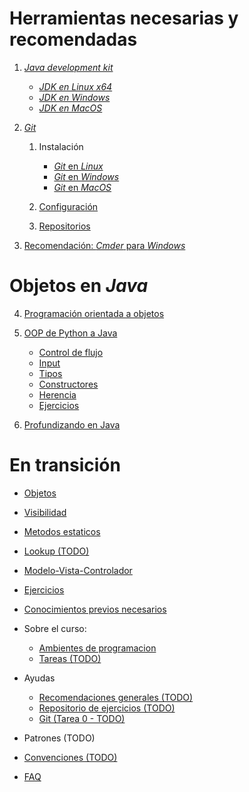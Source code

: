 # Herramientas necesarias y recomendadas

1. [_Java development kit_](Java-development-kit)
   
   - [_JDK en Linux x64_](JDK-en-Linux-x64)   
   - [_JDK en Windows_](JDK-en-Windows)
   - [_JDK en MacOS_](JDK-en-MacOS)

2. [*Git*](Git)
   
   1. Instalación
     
        - [*Git* en *Linux*](Git-en-Linux)
        - [*Git* en *Windows*](Git-en-Windows)
        - [*Git* en *MacOS*](Git-en-MacOS)
   
   2. [Configuración](Configuración)
   3. [Repositorios](Repositorios)
  
3. [Recomendación: *Cmder* para *Windows*](https://github.com/CC3002-Metodologias/apunte-y-ejercicios/wiki/Recomendación:-Cmder-para-Windows)

# Objetos en *Java*

4. [Programación orientada a objetos](Programacion-orientada-a-objetos)
5. [OOP de Python a Java](OOP-de-Python-a-Java)

     - [Control de flujo](Control-de-flujo)
     - [Input](Input)
     - [Tipos](Tipos)
     - [Constructores](Constructores)
     - [Herencia](Herencia)
     - [Ejercicios](De-Python-a-Java-Ejercicios)

6. [Profundizando en Java](Profundizando-en-Java)


# En transición

- [Objetos](Objetos)
- [Visibilidad](Visibilidad)
- [Metodos estaticos](Metodos-estaticos)
- [Lookup (TODO)](Lookup)
- [Modelo-Vista-Controlador](Modelo-Vista-Controlador)
- [Ejercicios](Ejercicios)
- [Conocimientos previos necesarios](Conocimientos-Previos)

- Sobre el curso:
   - [Ambientes de programacion](Ambientes-de-programacion)
   - [Tareas (TODO)](Sobre-las-tareas)
- Ayudas
   - [Recomendaciones generales (TODO)](Recomendaciones-Generales)
   - [Repositorio de ejercicios (TODO)](Repositorio)
   - [Git (Tarea 0 - TODO)](Git)
- Patrones (TODO)
- [Convenciones (TODO)](Convenciones)
- [FAQ](FAQ)